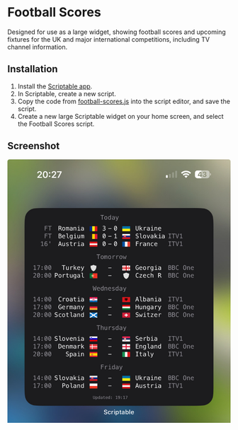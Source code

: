 # Football Scores

Designed for use as a large widget, showing football scores and upcoming fixtures for the UK and major international competitions, including TV channel information.

## Installation

1. Install the [Scriptable app](https://itunes.apple.com/us/app/scriptable/id1405459188?mt=12).
2. In Scriptable, create a new script.
3. Copy the code from [football-scores.js](football-scores.js) into the script editor, and save the script.
4. Create a new large Scriptable widget on your home screen, and select the Football Scores script.

## Screenshot

![Screenshot](screenshot.jpg)